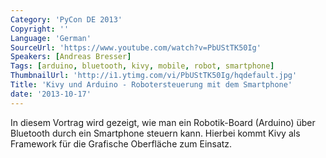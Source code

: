 ```yaml
---
Category: 'PyCon DE 2013'
Copyright: ''
Language: 'German'
SourceUrl: 'https://www.youtube.com/watch?v=PbUStTK50Ig'
Speakers: [Andreas Bresser]
Tags: [arduino, bluetooth, kivy, mobile, robot, smartphone]
ThumbnailUrl: 'http://i1.ytimg.com/vi/PbUStTK50Ig/hqdefault.jpg'
Title: 'Kivy und Arduino - Robotersteuerung mit dem Smartphone'
date: '2013-10-17'
---
```

In diesem Vortrag wird gezeigt, wie man ein Robotik-Board (Arduino) über Bluetooth durch ein Smartphone steuern kann. Hierbei kommt Kivy als Framework für die Grafische Oberfläche zum Einsatz.